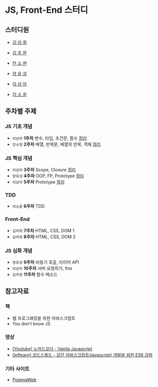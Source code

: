 # JS, Front-End 스터디

## 스터디원

- [김 라 희](https://github.com/rahee-sak)

- [김 주 완](https://github.com/kjw217)

- [안 소 현](https://github.com/sohyeonAn)

- [양 유 성](https://github.com/devFallingstar)

- [이 상 아](https://github.com/snaag)

- [이 소 윤](https://github.com/acornim)

## 주차별 주제

### JS 기초 개념

- `이상아` **1주차** 변수, 타입, 조건문, 함수 [정리](./LectureNote/week1/note.md)
- `안소현` **2주차** 배열, 반복문, 배열의 반복, 객체 [정리](./LectureNote/week2/note.md)

### JS 핵심 개념

- `이상아` **3주차** Scope, Closure [정리](./LectureNote/week3/note.md)
- `양유성` **4주차** OOP, FP, Prototype [정리](./LectureNote/week4.md)
- `이상아` **5주차** Prototype [정리](./LectureNote/week5.md)

### TDD

- `이소윤` **6주차** TDD

### Front-End

- `김라희` **7주차** HTML, CSS, DOM 1
- `김라희` **8주차** HTML, CSS, DOM 2

### JS 심화 개념

- `양유성` **9주차** 비동기 호출, 타이머 API
- `이상아` **10주차** 서버 요청하기, this
- `김주완` **11주차** 함수 메소드

## 참고자료

### 책

- 웹 프로그래밍을 위한 자바스크립트
- You don't know JS

### 영상

- [[Youtube] 노마드코더 - Vanila Javascript](https://www.youtube.com/playlist?list=PLLUCyU7SBaR7tOMe-ySJ5Uu1UlEBznxTr)
- [[Inflearn] 코드스쿼드 - 모던 자바스크립트(javascript) 개발을 위한 ES6 강좌](https://www.inflearn.com/course/es6-%EA%B0%95%EC%A2%8C-%EC%9E%90%EB%B0%94%EC%8A%A4%ED%81%AC%EB%A6%BD%ED%8A%B8/dashboard)

### 기타 사이트

- [PoiemaWeb](https://poiemaweb.com/)

